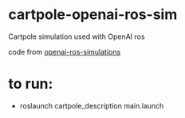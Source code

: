 # cartpole-openai-ros-sim
Cartpole simulation used with OpenAI ros

code from [openai-ros-simulations](https://bitbucket.org/theconstructcore/workspace/projects/PS)

# to run:
* roslaunch cartpole_description main.launch
